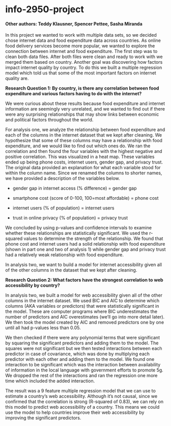 # info-2950-project
#### Other authors: Teddy Klausner, Spencer Pettee, Sasha Miranda

In this project we wanted to work with multiple data sets, so we decided chose internet data and food expenditure data across countries. As online food delivery services become more popular, we wanted to explore the connection between internet and food expenditure. The first step was to clean both data files. After both files were clean and ready to work with we merged them based on country. Another goal was discovering how factors impact internet quality by country. To do this we built a multiple regression model which told us that some of the most important factors on internet quality are. 

**Research Question 1: By country, is there any correlation between food expenditure and various factors having to do with the internet?**

We were curious about these results because food expenditure and internet information are seemingly very unrelated, and we wanted to find out if there were any surprising relationships that may show links between economic and political factors throughout the world. 

For analysis one, we analyze the relationship between food expenditure and each of the columns in the internet dataset that we kept after cleaning. We hypothesize that some of these columns may have a relationship with food expenditure, and we would like to find out which ones do. We ran the correlation and then found the four variables with the highest negative and positive correlation. This was visualized in a heat map. These variables ended up being phone costs, internet users, gender gap, and privacy trust. The original data provided an explanation for what each variable stood for within the column name. Since we renamed the columns to shorter names, we have provided a description of the variables below.

- gender gap in internet access (% difference) = gender gap

- smartphone cost (score of 0-100, 100=most affordable) = phone cost

- internet users (% of population) = internet users

- trust in online privacy (% of population) = privacy trust

We concluded by using p-values and confidence intervals to examine whether these relationships are statistically significant. We used the r-squared values to determine the strength of the relationship. We found that phone cost and internet users had a solid relationship with food expenditure (shown in part one and two of analysis 1) while gender gap and privacy trust had a relatively weak relationship with food expenditure. 
 
In analysis two, we want to build a model for internet accessibility given all of the other columns in the dataset that we kept after cleaning. 

**Research Question 2: What factors have the strongest correlation to web accessibility by country?**

In analysis two, we built a model for web accessibility given all of the other columns in the internet dataset. 
We used BIC and AIC to determine which columns (AKA variables or predictors) that were statistically significant in the model. These are computer programs where BIC underestimates the number of predictors and AIC overestimates (we’ll go into more detail later). We then took the model created by AIC and removed predictors one by one until all had p-values less than 0.05.

We then checked if there were any polynomial terms that were significant by squaring the significant predictors and adding them to the model. The squares were not significant but we then tested interactions between each predictor in case of covariance, which was done by multiplying each predictor with each other and adding them to the model. We found one interaction to be significant which was the interaction between availability of information in the local language with government efforts to promote 5g. We dropped the rest of the interactions and ran the regression one more time which included the added interaction. 

The result was a 9 feature multiple regression model that we can use to estimate a country’s web accessibility. Although it’s not causal, since we confirmed that the correlation is strong (R-squared of 0.83), we can rely on this model to predict web accessibility of a country. This means we could use the model to help countries improve their web accessibility by improving the significant predictors.



